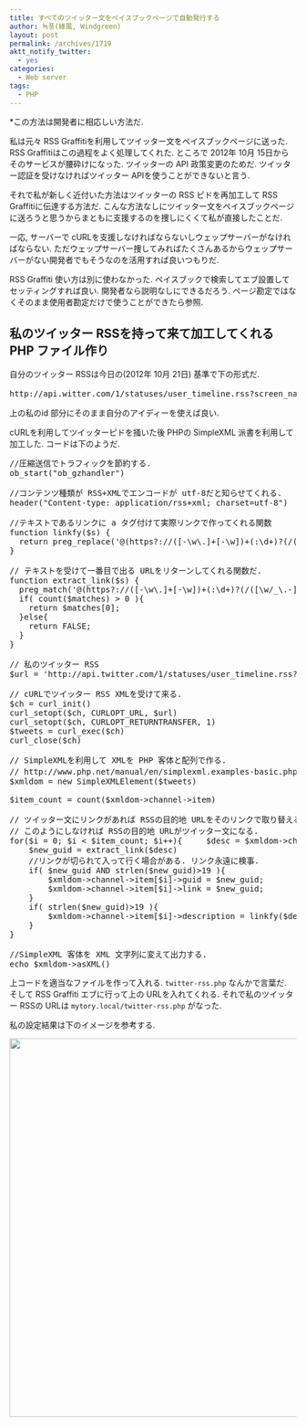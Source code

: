```yaml
---
title: すべてのツイッター文をペイスブックページで自動発行する
author: 녹풍(綠風, Windgreen)
layout: post
permalink: /archives/1719
aktt_notify_twitter:
  - yes
categories:
  - Web server
tags:
  - PHP
---
```

*この方法は開発者に相応しい方法だ.

私は元々 RSS Graffitiを利用してツイッター文をペイスブックページに送った. RSS Graffitiはこの過程をよく処理してくれた. ところで 2012年 10月 15日からそのサービスが腰砕けになった. ツイッターの API 政策変更のためだ. ツイッター認証を受けなければツイッター APIを使うことができないと言う.

それで私が新しく近付いた方法はツイッターの RSS ピドを再加工して RSS Graffitiに伝達する方法だ. こんな方法なしにツイッター文をペイスブックページに送ろうと思うからまともに支援するのを捜しにくくて私が直接したことだ.

一応, サーバーで cURLを支援しなければならないしウェップサーバーがなければならない. ただウェップサーバー捜してみればたくさんあるからウェップサーバーがない開発者でもそうなのを活用すれば良いつもりだ.

RSS Graffiti 使い方は別に使わなかった. ペイスブックで検索してエブ設置してセッティングすれば良い. 開発者なら説明なしにできるだろう. ページ勘定ではなくそのまま使用者勘定だけで使うことができたら参照.

## 私のツイッター RSSを持って来て加工してくれる PHP ファイル作り

自分のツイッター RSSは今日の(2012年 10月 21日) 基準で下の形式だ.

<pre>http://api.witter.com/1/statuses/user_timeline.rss?screen_name=私のid</pre>

上の私のid 部分にそのまま自分のアイディーを使えば良い.

cURLを利用してツイッターピドを掻いた後 PHPの SimpleXML 派書を利用して加工した. コードは下のようだ.

<pre class="brush: php; gutter: true; first-line: 1">//圧縮送信でトラフィックを節約する.
ob_start("ob_gzhandler")

//コンテンツ種類が RSS+XMLでエンコードが utf-8だと知らせてくれる.
header("Content-type: application/rss+xml; charset=utf-8")

//テキストであるリンクに a タグ付けて実際リンクで作ってくれる関数
function linkfy($s) {
  return preg_replace(&#039;@(https?://([-\w\.]+[-\w])+(:\d+)?(/([\w/_\.#-]*(\?\S+)?[^\.\s])?)?)@&#039;, &#039;&lt;a href="$1"&gt;$1&lt;/a&gt;&#039;, $s)
}

// テキストを受けて一番目で出る URLをリターンしてくれる関数だ.
function extract_link($s) {
  preg_match(&#039;@(https?://([-\w\.]+[-\w])+(:\d+)?(/([\w/_\.-]*(\?\S+)?[^\.\s])?)?)@&#039;, $s, $matches)
  if( count($matches) &gt; 0 ){
	return $matches[0];
  }else{
	return FALSE;
  }
}

// 私のツイッター RSS
$url = &#039;http://api.twitter.com/1/statuses/user_timeline.rss?screen_name=my_twitter_id&#039;;

// cURLでツイッター RSS XMLを受けて来る.
$ch = curl_init()
curl_setopt($ch, CURLOPT_URL, $url)
curl_setopt($ch, CURLOPT_RETURNTRANSFER, 1)
$tweets = curl_exec($ch)
curl_close($ch)

// SimpleXMLを利用して XMLを PHP 客体と配列で作る.
// http://www.php.net/manual/en/simplexml.examples-basic.php 参照
$xmldom = new SimpleXMLElement($tweets)

$item_count = count($xmldom-&gt;channel-&gt;item)

// ツイッター文にリンクがあれば RSSの目的地 URLをそのリンクで取り替える.
// このようにしなければ RSSの目的地 URLがツイッター文になる.
for($i = 0; $i &lt; $item_count; $i++){ 	$desc = $xmldom-&gt;channel-&gt;item[$i]-&gt;description;
	$new_guid = extract_link($desc)
	//リンクが切られて入って行く場合がある. リンク永遠に検事.
	if( $new_guid AND strlen($new_guid)&gt;19 ){
		$xmldom-&gt;channel-&gt;item[$i]-&gt;guid = $new_guid;
		$xmldom-&gt;channel-&gt;item[$i]-&gt;link = $new_guid;
	}
	if( strlen($new_guid)&gt;19 ){
		$xmldom-&gt;channel-&gt;item[$i]-&gt;description = linkfy($desc)
	}
}

//SimpleXML 客体を XML 文字列に変えて出力する.
echo $xmldom-&gt;asXML()</pre>

上コードを適当なファイルを作って入れる. `twitter-rss.php` なんかで言葉だ. そして RSS Graffiti エブに行って上の URLを入れてくれる. それで私のツイッター RSSの URLは `mytory.local/twitter-rss.php` がなった.

私の設定結果は下のイメージを参考する.

<p style="text-align: center;">
  <img class="aligncenter" src="http://dl.dropbox.com/u/15546257/blog/mytory/rssgraffiti-twitter.png" alt="" width="680" height="663" />
</p>